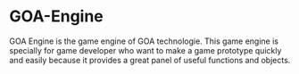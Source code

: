 # GOA-Engine
GOA Engine is the game engine of GOA technologie. This game engine is specially for game developer who want to make a game prototype quickly and easily because it provides a great panel of useful functions and objects.
